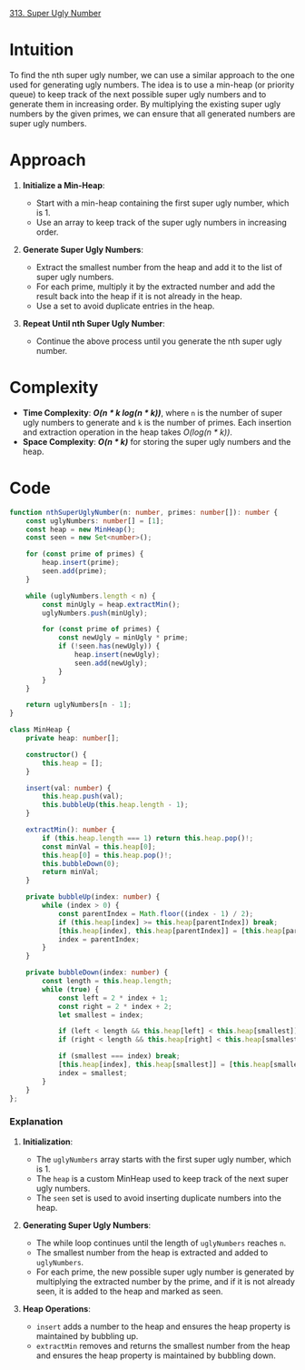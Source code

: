 [313. Super Ugly Number](https://leetcode.com/problems/super-ugly-number/)

# Intuition
To find the nth super ugly number, we can use a similar approach to the one used for generating ugly numbers. The idea is to use a min-heap (or priority queue) to keep track of the next possible super ugly numbers and to generate them in increasing order. By multiplying the existing super ugly numbers by the given primes, we can ensure that all generated numbers are super ugly numbers.

# Approach
1. **Initialize a Min-Heap**:
   - Start with a min-heap containing the first super ugly number, which is 1.
   - Use an array to keep track of the super ugly numbers in increasing order.

2. **Generate Super Ugly Numbers**:
   - Extract the smallest number from the heap and add it to the list of super ugly numbers.
   - For each prime, multiply it by the extracted number and add the result back into the heap if it is not already in the heap.
   - Use a set to avoid duplicate entries in the heap.

3. **Repeat Until nth Super Ugly Number**:
   - Continue the above process until you generate the nth super ugly number.

# Complexity
- **Time Complexity**: ***O(n * k log(n * k))***, where `n` is the number of super ugly numbers to generate and `k` is the number of primes. Each insertion and extraction operation in the heap takes *O(log(n * k))*.
- **Space Complexity**: ***O(n * k)*** for storing the super ugly numbers and the heap.

# Code
```typescript
function nthSuperUglyNumber(n: number, primes: number[]): number {
    const uglyNumbers: number[] = [1];
    const heap = new MinHeap();
    const seen = new Set<number>();

    for (const prime of primes) {
        heap.insert(prime);
        seen.add(prime);
    }

    while (uglyNumbers.length < n) {
        const minUgly = heap.extractMin();
        uglyNumbers.push(minUgly);

        for (const prime of primes) {
            const newUgly = minUgly * prime;
            if (!seen.has(newUgly)) {
                heap.insert(newUgly);
                seen.add(newUgly);
            }
        }
    }

    return uglyNumbers[n - 1];
}

class MinHeap {
    private heap: number[];

    constructor() {
        this.heap = [];
    }

    insert(val: number) {
        this.heap.push(val);
        this.bubbleUp(this.heap.length - 1);
    }

    extractMin(): number {
        if (this.heap.length === 1) return this.heap.pop()!;
        const minVal = this.heap[0];
        this.heap[0] = this.heap.pop()!;
        this.bubbleDown(0);
        return minVal;
    }

    private bubbleUp(index: number) {
        while (index > 0) {
            const parentIndex = Math.floor((index - 1) / 2);
            if (this.heap[index] >= this.heap[parentIndex]) break;
            [this.heap[index], this.heap[parentIndex]] = [this.heap[parentIndex], this.heap[index]];
            index = parentIndex;
        }
    }

    private bubbleDown(index: number) {
        const length = this.heap.length;
        while (true) {
            const left = 2 * index + 1;
            const right = 2 * index + 2;
            let smallest = index;

            if (left < length && this.heap[left] < this.heap[smallest]) smallest = left;
            if (right < length && this.heap[right] < this.heap[smallest]) smallest = right;

            if (smallest === index) break;
            [this.heap[index], this.heap[smallest]] = [this.heap[smallest], this.heap[index]];
            index = smallest;
        }
    }
};

```

### Explanation
1. **Initialization**:
   - The `uglyNumbers` array starts with the first super ugly number, which is 1.
   - The `heap` is a custom MinHeap used to keep track of the next super ugly numbers.
   - The `seen` set is used to avoid inserting duplicate numbers into the heap.

2. **Generating Super Ugly Numbers**:
   - The while loop continues until the length of `uglyNumbers` reaches `n`.
   - The smallest number from the heap is extracted and added to `uglyNumbers`.
   - For each prime, the new possible super ugly number is generated by multiplying the extracted number by the prime, and if it is not already seen, it is added to the heap and marked as seen.

3. **Heap Operations**:
   - `insert` adds a number to the heap and ensures the heap property is maintained by bubbling up.
   - `extractMin` removes and returns the smallest number from the heap and ensures the heap property is maintained by bubbling down.